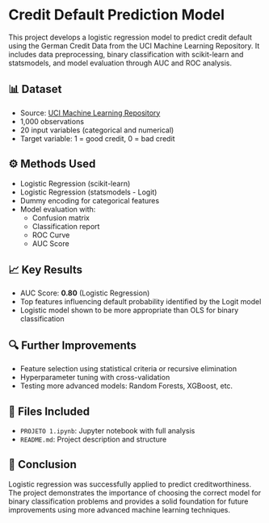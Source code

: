 # Credit Default Prediction Model

This project develops a logistic regression model to predict credit default using the German Credit Data from the UCI Machine Learning Repository. It includes data preprocessing, binary classification with scikit-learn and statsmodels, and model evaluation through AUC and ROC analysis.

## 📊 Dataset
- Source: [UCI Machine Learning Repository](https://archive.ics.uci.edu/ml/datasets/statlog+(german+credit+data))
- 1,000 observations
- 20 input variables (categorical and numerical)
- Target variable: 1 = good credit, 0 = bad credit

## ⚙️ Methods Used
- Logistic Regression (scikit-learn)
- Logistic Regression (statsmodels - Logit)
- Dummy encoding for categorical features
- Model evaluation with:
  - Confusion matrix
  - Classification report
  - ROC Curve
  - AUC Score

## 📈 Key Results
- AUC Score: **0.80** (Logistic Regression)
- Top features influencing default probability identified by the Logit model
- Logistic model shown to be more appropriate than OLS for binary classification

## 🔍 Further Improvements
- Feature selection using statistical criteria or recursive elimination
- Hyperparameter tuning with cross-validation
- Testing more advanced models: Random Forests, XGBoost, etc.

## 📁 Files Included
- `PROJETO 1.ipynb`: Jupyter notebook with full analysis
- `README.md`: Project description and structure

## 🧠 Conclusion
Logistic regression was successfully applied to predict creditworthiness. The project demonstrates the importance of choosing the correct model for binary classification problems and provides a solid foundation for future improvements using more advanced machine learning techniques.
